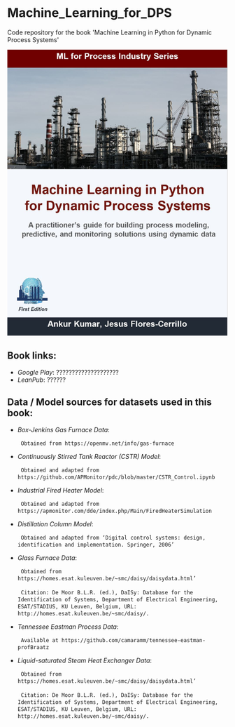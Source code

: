 # Machine_Learning_for_DPS

Code repository for the book 'Machine Learning in Python for Dynamic Process Systems'

![](/Images/coverPage1.JPG)

## Book links:
- *Google Play*: ????????????????????
- *LeanPub*: ??????

## Data / Model sources for datasets used in this book:
- *Box-Jenkins Gas Furnace Data*:  

       Obtained from https://openmv.net/info/gas-furnace
       
             
- *Continuously Stirred Tank Reactor (CSTR) Model*:

       Obtained and adapted from https://github.com/APMonitor/pdc/blob/master/CSTR_Control.ipynb 
       
             
- *Industrial Fired Heater Model*:

       Obtained and adapted from https://apmonitor.com/dde/index.php/Main/FiredHeaterSimulation 
       
             
- *Distillation Column Model*:

       Obtained and adapted from ‘Digital control systems: design, identification and implementation. Springer, 2006’ 
       
             
- *Glass Furnace Data*:

       Obtained from https://homes.esat.kuleuven.be/~smc/daisy/daisydata.html’
       
       Citation: De Moor B.L.R. (ed.), DaISy: Database for the Identification of Systems, Department of Electrical Engineering, ESAT/STADIUS, KU Leuven, Belgium, URL: http://homes.esat.kuleuven.be/~smc/daisy/. 
       
             
- *Tennessee Eastman Process Data*:

       Available at https://github.com/camaramm/tennessee-eastman-profBraatz 
       
             
- *Liquid-saturated Steam Heat Exchanger Data*:

       Obtained from https://homes.esat.kuleuven.be/~smc/daisy/daisydata.html’
       
       Citation: De Moor B.L.R. (ed.), DaISy: Database for the Identification of Systems, Department of Electrical Engineering, ESAT/STADIUS, KU Leuven, Belgium, URL: http://homes.esat.kuleuven.be/~smc/daisy/.
       
       
       
       
   
       
       
       




